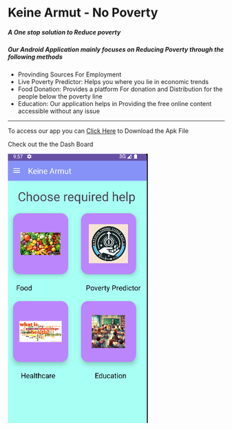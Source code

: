 <h1>Keine Armut - No Poverty</h1>
<h5>A One stop solution to Reduce poverty</h5>
<h5>Our Android Application mainly focuses on Reducing Poverty through the following methods</h5>
<ul>
    <li>Provinding Sources For Employment</li>
    <li>Live Poverty Predictor: Helps you where you lie in economic trends</li>
    <li>Food Donation: Provides a platform For  donation and Distribution for the people below the poverty line</li>
    <li>Education: Our application helps in Providing the free online content accessible without any issue</li>
</ul>
<hr>
To access our app you can <a href="https://drive.google.com/file/d/1-srObb5fim0E2A1Y_tvUPVDTXW5fKGTN/view?usp=sharing">Click Here</a> to Download the Apk File 

<p> Check out the the Dash Board </p>
<img src="https://github.com/chetankumarpulipati/KeineArmut/blob/main/Screenshot%202024-02-28%20095826.jpg">

